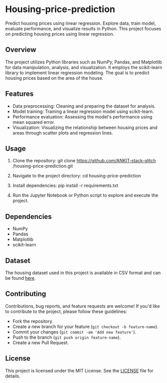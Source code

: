 # Housing-price-prediction
Predict housing prices using linear regression. Explore data, train model, evaluate performance, and visualize results in Python.
This project focuses on predicting housing prices using linear regression.

## Overview

The project utilizes Python libraries such as NumPy, Pandas, and Matplotlib for data manipulation, analysis, and visualization. It employs the scikit-learn library to implement linear regression modeling. The goal is to predict housing prices based on the area of the house.

## Features

- Data preprocessing: Cleaning and preparing the dataset for analysis.
- Model training: Training a linear regression model using scikit-learn.
- Performance evaluation: Assessing the model's performance using mean squared error.
- Visualization: Visualizing the relationship between housing prices and areas through scatter plots and regression lines.

## Usage

1. Clone the repository:
 git clone https://github.com/ANKIT-stack-glitch
/housing-price-prediction.git

2. Navigate to the project directory:
   cd housing-price-prediction

 3. Install dependencies:
  pip install -r requirements.txt

    
4. Run the Jupyter Notebook or Python script to explore and execute the project.

## Dependencies

- NumPy
- Pandas
- Matplotlib
- scikit-learn

## Dataset

The housing dataset used in this project is available in CSV format and can be found [here](provide_link_to_dataset).

## Contributing

Contributions, bug reports, and feature requests are welcome! If you'd like to contribute to the project, please follow these guidelines:
- Fork the repository.
- Create a new branch for your feature (`git checkout -b feature-name`).
- Commit your changes (`git commit -am 'Add new feature'`).
- Push to the branch (`git push origin feature-name`).
- Create a new Pull Request.

## License

This project is licensed under the MIT License. See the [LICENSE](LICENSE) file for details.

     
  







